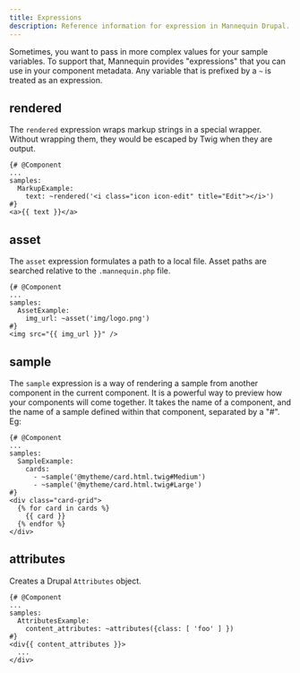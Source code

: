```yaml
---
title: Expressions
description: Reference information for expression in Mannequin Drupal.
---
```

Sometimes, you want to pass in more complex values for your sample variables. To support that, Mannequin provides "expressions" that you can use in your component metadata.  Any variable that is prefixed by a `~` is treated as an expression.

## rendered

The `rendered` expression wraps markup strings in a special wrapper. Without wrapping them, they would be escaped by Twig when they are output.

```twig
{# @Component
... 
samples:
  MarkupExample:
    text: ~rendered('<i class="icon icon-edit" title="Edit"></i>')
#}
<a>{{ text }}</a>
```

## asset

The `asset` expression formulates a path to a local file.  Asset paths are searched relative to the `.mannequin.php` file.

```twig
{# @Component
... 
samples:
  AssetExample:
    img_url: ~asset('img/logo.png')
#}
<img src="{{ img_url }}" />
```

## sample

The `sample` expression is a way of rendering a sample from another component in the current component.  It is a powerful way to preview how your components will come together.  It takes the name of a component, and the name of a sample defined within that component, separated by a "#".  Eg:

```twig
{# @Component
...
samples:
  SampleExample:
    cards:
      - ~sample('@mytheme/card.html.twig#Medium')
      - ~sample('@mytheme/card.html.twig#Large')
#}
<div class="card-grid">
  {% for card in cards %}
    {{ card }}
  {% endfor %}
</div>
```

## attributes

Creates a Drupal `Attributes` object.

```twig
{# @Component
...
samples:
  AttributesExample:
    content_attributes: ~attributes({class: [ 'foo' ] })
#}
<div{{ content_attributes }}>
  ...
</div>
```
